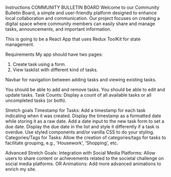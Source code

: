 Instructions
COMMUNITY BULLETIN BOARD
Welcome to our Community Bulletin Board, a simple and user-friendly platform designed to enhance local collaboration and communication. Our project focuses on creating a digital space where community members can easily share and manage tasks, announcements, and important information.

This is going to be a React App that uses Redux ToolKit for state management.

Requirements
My app should have two pages:
1. Create task using a form.
2. View tasklist with different kind of tasks.

Navbar for navigation between adding tasks and viewing existing tasks.

You should be able to add and remove tasks.
You should be able to edit and update tasks.
Task Counts:
Display a count of all available tasks or all uncompleted tasks (or both).

<!-- Your app should show a count of either all tasks or all uncompleted tasks (or both). -->

Stretch goals
Timestamp for Tasks:
Add a timestamp for each task indicating when it was created. Display the timestamp as a formatted date while storing it as a raw date.
Add a date input to the new task form to set a due date. Display the due date in the list and style it differently if a task is overdue.
Use styled components and/or vanilla CSS to do your styling.
Categories/Tags for Tasks:
Allow the creation of categories/tags for tasks to facilitate grouping, e.g., 'Housework', 'Shopping', etc.

Advanced Stretch Goals:
Integration with Social Media Platforms:
Allow users to share content or achievements related to the societal challenge on social media platforms.
OR
Animations:
Add more advanced animations to enrich my site.